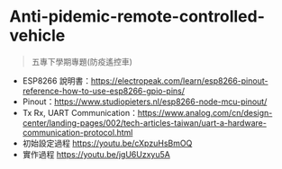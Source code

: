 # Anti-pidemic-remote-controlled-vehicle
>五專下學期專題(防疫遙控車)
* ESP8266 說明書：https://electropeak.com/learn/esp8266-pinout-reference-how-to-use-esp8266-gpio-pins/
* Pinout：https://www.studiopieters.nl/esp8266-node-mcu-pinout/
* Tx Rx, UART Communication：https://www.analog.com/cn/design-center/landing-pages/002/tech-articles-taiwan/uart-a-hardware-communication-protocol.html
* 初始設定過程 https://youtu.be/cXpzuHsBmOQ
* 實作過程 https://youtu.be/jgU6Uzxyu5A
  
